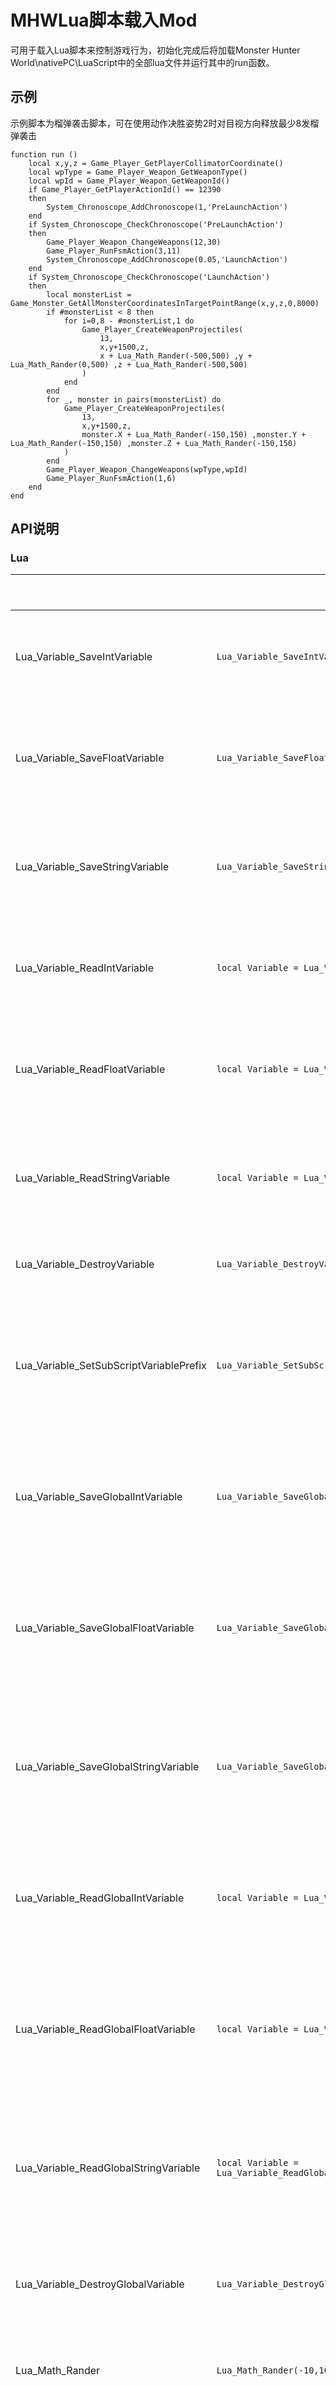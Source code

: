 # MHWLua脚本载入Mod

可用于载入Lua脚本来控制游戏行为，初始化完成后将加载Monster Hunter World\nativePC\LuaScript中的全部lua文件并运行其中的run函数。

## 示例

示例脚本为榴弹袭击脚本，可在使用动作决胜姿势2时对目视方向释放最少8发榴弹袭击

    function run ()
		local x,y,z = Game_Player_GetPlayerCollimatorCoordinate()
		local wpType = Game_Player_Weapon_GetWeaponType()
		local wpId = Game_Player_Weapon_GetWeaponId()
		if Game_Player_GetPlayerActionId() == 12390
		then
			System_Chronoscope_AddChronoscope(1,'PreLaunchAction')
		end
		if System_Chronoscope_CheckChronoscope('PreLaunchAction')
		then
			Game_Player_Weapon_ChangeWeapons(12,30)
			Game_Player_RunFsmAction(3,11)
			System_Chronoscope_AddChronoscope(0.05,'LaunchAction')
		end
		if System_Chronoscope_CheckChronoscope('LaunchAction')
		then
			local monsterList = Game_Monster_GetAllMonsterCoordinatesInTargetPointRange(x,y,z,0,8000)
			if #monsterList < 8 then
				for i=0,8 - #monsterList,1 do
					Game_Player_CreateWeaponProjectiles(
						13,
						x,y+1500,z,
						x + Lua_Math_Rander(-500,500) ,y + Lua_Math_Rander(0,500) ,z + Lua_Math_Rander(-500,500)
					)
				end
			end
			for _, monster in pairs(monsterList) do
				Game_Player_CreateWeaponProjectiles(
					13,
					x,y+1500,z,
					monster.X + Lua_Math_Rander(-150,150) ,monster.Y + Lua_Math_Rander(-150,150) ,monster.Z + Lua_Math_Rander(-150,150)
				)
			end
			Game_Player_Weapon_ChangeWeapons(wpType,wpId)
			Game_Player_RunFsmAction(1,6)
		end
	end

## API说明

### Lua
|                                   |示例							                                               |说明						                     |
|-----------------------------------|---------------------------------------------------------------|-------------------------------------|
|Lua_Variable_SaveIntVariable       |`Lua_Variable_SaveIntVariable('VariableName',10)`              |存入整数变量                          |
|Lua_Variable_SaveFloatVariable		|`Lua_Variable_SaveFloatVariable('VariableName',1.0)`            |存入浮点数变量                       |
|Lua_Variable_SaveStringVariable	|`Lua_Variable_SaveStringVariable('VariableName','VariableValue')`|存入字符串变量                      |
|Lua_Variable_ReadIntVariable       |`local Variable = Lua_Variable_ReadIntVariable('VariableName')`|读取整数变量                          |
|Lua_Variable_ReadFloatVariable		|`local Variable = Lua_Variable_ReadFloatVariable('VariableName')`|读取浮点数变量                      |
|Lua_Variable_ReadStringVariable	|`local Variable = Lua_Variable_ReadStringVariable('VariableName')`|读取字符串变量                     |
|Lua_Variable_DestroyVariable		|`Lua_Variable_DestroyVariable('VariableName')`                 |销毁变量                             |
|Lua_Variable_SetSubScriptVariablePrefix|`Lua_Variable_SetSubScriptVariablePrefix('SubScriptName')`  |设置子脚本变量前缀                             |
|Lua_Variable_SaveGlobalIntVariable     |`Lua_Variable_SaveGlobalIntVariable('VariableName',10)`              |存入全局整数变量              |
|Lua_Variable_SaveGlobalFloatVariable	|`Lua_Variable_SaveGlobalFloatVariable('VariableName',1.0)`            |存入全局浮点数变量         |
|Lua_Variable_SaveGlobalStringVariable	|`Lua_Variable_SaveGlobalStringVariable('VariableName','VariableValue')`|存入全局字符串变量            |
|Lua_Variable_ReadGlobalIntVariable     |`local Variable = Lua_Variable_ReadGlobalIntVariable('VariableName')`|读取全局整数变量              |
|Lua_Variable_ReadGlobalFloatVariable	|`local Variable = Lua_Variable_ReadGlobalFloatVariable('VariableName')`|读取全局浮点数变量        |
|Lua_Variable_ReadGlobalStringVariable	|`local Variable = Lua_Variable_ReadGlobalStringVariable('VariableName')`|读取全局字符串变量           |
|Lua_Variable_DestroyGlobalVariable		|`Lua_Variable_DestroyGlobalVariable('VariableName')`                 |销毁全局变量                   |
|Lua_Math_Rander					|`Lua_Math_Rander(-10,10)`                                      |获取随机数                             |
|Lua_Http_GetHttpData					|`local HttpData = Lua_Http_GetHttpData('http://luascript.alcedo.top/')`|获取指定网址的数据                      |
### 系统
|                                   |示例                                                           |说明                     |
|-----------------------------------|---------------------------------------------------------------|-------------------------------------|
|System_Keyboard_CheckKey			|`System_Keyboard_CheckKey(87)`                                 |检查按键是否按下，按键为VK码           |
|System_Keyboard_CheckDoubleKey		|`System_Keyboard_CheckDoubleKey(87)`                           |检查是否双击按键，按键为VK码           |
|System_Keyboard_CheckKeyIsPressed	|`System_Keyboard_CheckKeyIsPressed(87)`                        |检查按键是否处于按下状态，按键为VK码    |
|System_XboxPad_CheckKey			|`System_XboxPad_CheckKey(20)`                                  |检查Xbox手柄按键是否按下，按键详见对照表           |
|System_XboxPad_CheckDoubleKey		|`System_XboxPad_CheckDoubleKey(20)`                            |检查是否双击Xbox手柄按键，按键详见对照表           |
|System_XboxPad_CheckKeyIsPressed	|`System_XboxPad_CheckKeyIsPressed(20)`                         |检查Xbox手柄按键是否处于按下状态，按键详见对照表    |
|System_Chronoscope_AddChronoscope	|`System_Chronoscope_AddChronoscope(1.0,'ChronoscopeName')`     |创建计时器，需设定时间和计时器名称      |
|System_Chronoscope_CheckChronoscope|`System_Chronoscope_CheckChronoscope('ChronoscopeName')`       |检查指定名称的计时器是否到期,如果到期则删除计时器 |
|System_Chronoscope_CheckPresenceChronoscope|`System_Chronoscope_CheckPresenceChronoscope('ChronoscopeName')`|检查指定名称的计时器是存在 |
|System_Chronoscope_DelChronoscope	|`System_Chronoscope_DelChronoscope('ChronoscopeName')`           |删除指定名称的计时器    |
|System_Message_ShowMessage			|`System_Message_ShowMessage('Message')`       	                |向游戏内发送消息                      |
|System_Console_Info				|`System_Console_Info('Message')`       	                    |向控制台发送消息                      |
|System_Console_Error				|`System_Console_Error('Message')`       	                    |向控制台发送错误消息                  |
|System_LuaScript_Build				|`System_LuaScript_Build()`       	                            |获取LuaScript插件构建版本                  |
|System_LuaScript_Version			|`System_LuaScript_Version()`       	                        |获取LuaScript插件发行版本                  |
|System_DeBug_OpenDeBugConsole		|`System_DeBug_OpenDeBugConsole()`       	                    |打开调试控制台                       |
|System_DeBug_CloseDeBugConsole		|`System_DeBug_CloseDeBugConsole()`       	                    |关闭调试控制台                       |
|System_Memory_GetOffsetAddress		|`System_Memory_GetOffsetAddress('142153142','50')`       	                    |获取偏移内存地址                       |
|System_Memory_GetAddressData		|`System_Memory_GetAddressData('142351472','int')`       	                    |获取内存地址数据                       |

### 玩家
|                                         |示例							                                         |说明						   |
|-----------------------------------------|----------------------------------------------------------|------------------|
|Game_Player_GetPlayerCoordinate          |`local x,y,z = Game_Player_GetPlayerCoordinate()`         |获取玩家坐标       |
|Game_Player_SetPlayerCoordinate          |`Game_Player_SetPlayerCoordinate(1.0,1.0,1.0)`            |设置玩家坐标       |
|Game_Player_GetPlayerHookCoordinate      |`local x,y,z = Game_Player_GetPlayerHookCoordinate()`     |获取玩家钩爪坐标   |
|Game_Player_GetPlayerCollimatorCoordinate|`local x,y,z = Game_Player_GetPlayerCollimatorCoordinate()`|获取准星坐标      |
|Game_Player_GetPlayerParabolaCollimatorCoordinate|`local x,y,z = Game_Player_GetPlayerParabolaCollimatorCoordinate()`|获取抛物线准星坐标      |
|Game_Player_GetPlayerWeaponCoordinate    |`local x,y,z = Game_Player_GetPlayerWeaponCoordinate()`   |获取武器坐标       |
|Game_Player_GetPlayerIncrementCoordinate |`local x,y,z = Game_Player_GetPlayerIncrementCoordinate()`|获取坐标运动增量   |
|Game_Player_GetPlayerNavigationCoordinate|`local x,y,z = Game_Player_GetPlayerNavigationCoordinate()`|获取导航坐标      |
|Game_Player_GetPlayerVisualCoordinate    |`local x,y,z = Game_Player_GetPlayerVisualCoordinate()`   |获取视角相机坐标    |
|Game_Player_SetPlayerVisualCoordinate    |`Game_Player_SetPlayerVisualCoordinate(1.0,1.0,1.0)`      |设置玩家视角相机坐标|
|Game_Player_UnbindPlayerVisualCoordinate |`Game_Player_UnbindPlayerVisualCoordinate()`              |解除玩家视角相机坐标设置|
|Game_Player_GetPlayerVisualDistance      |`Game_Player_GetPlayerVisualDistance()`                   |获取视角相机距离    |
|Game_Player_GetPlayerVisualHeight        |`Game_Player_GetPlayerVisualHeight()`                     |获取视角相机高度    |
|Game_Player_SetPlayerVisualDistance      |`Game_Player_SetPlayerVisualDistance()`                   |设置视角相机距离    |
|Game_Player_SetPlayerVisualHeight        |`Game_Player_SetPlayerVisualHeight()`                     |设置视角相机高度    |
|Game_Player_CheckAimingStatus            |`Game_Player_CheckAimingStatus()`                         |检查是否处于瞄准状态|
|Game_Player_AddEffect                    |`Game_Player_AddEffect(0,0)`                              |为玩家添加特效     |
|Game_Player_GetPlayerActionId            |`Game_Player_GetPlayerActionId()`                         |获取玩家动作ID     |
|Game_Player_GetPlayerAngle               |`Game_Player_GetPlayerAngle()`                            |获取玩家面向角度   |
|Game_Player_Weapon_GetWeaponId           |`Game_Player_Weapon_GetWeaponId()`                        |获取玩家武器ID     |
|Game_Player_Weapon_GetWeaponType         |`Game_Player_Weapon_GetWeaponType()`                      |获取玩家武器类型   |
|Game_Player_Weapon_ChangeWeapons         |`Game_Player_Weapon_ChangeWeapons(0,20)`                  |更换玩家的武器（武器类型，武器id）   |
|Game_Player_Weapon_CompleteChangeWeapons |`Game_Player_Weapon_CompleteChangeWeapons(0,20)`          |完全更换玩家的武器（武器类型，武器id）   |
|Game_Player_Weapon_GetOrnamentsCoordinate|`local x,y,z = Game_Player_Weapon_GetOrnamentsCoordinate()`|获取玩家武器装饰物坐标|
|Game_Player_Weapon_GetOrnamentsSize      |`local x,y,z = Game_Player_Weapon_GetOrnamentsSize()`     |获取玩家武器装饰物模型大小|
|Game_Player_Weapon_SetOrnamentsCoordinate|`Game_Player_Weapon_SetOrnamentsCoordinate(100,100,100)`  |设置玩家武器装饰物坐标|
|Game_Player_Weapon_SetOrnamentsSize      |`Game_Player_Weapon_SetOrnamentsSize(1.5,1.5,1.5)`        |设置玩家武器装饰物模型大小|
|Game_Player_Weapon_DecontrolOrnamentsCoordinate|`Game_Player_Weapon_DecontrolOrnamentsCoordinate()` |解除玩家武器装饰物坐标设置|
|Game_Player_Weapon_DecontrolOrnamentsSize|`Game_Player_Weapon_DecontrolOrnamentsSize()`             |解除玩家武器装饰物模型大小设置|
|Game_Player_Weapon_GetMainWeaponCoordinate|`local x,y,z = Game_Player_Weapon_GetMainWeaponCoordinate()`|获取玩家主武器坐标|
|Game_Player_Weapon_GetMainWeaponSize      |`local x,y,z = Game_Player_Weapon_GetMainWeaponSize()`     |获取玩家主武器模型大小|
|Game_Player_Weapon_SetMainWeaponCoordinate|`Game_Player_Weapon_SetMainWeaponCoordinate(100,100,100)`  |设置玩家主武器坐标|
|Game_Player_Weapon_SetMainWeaponSize      |`Game_Player_Weapon_SetMainWeaponSize(1.5,1.5,1.5)`        |设置玩家主武器模型大小|
|Game_Player_Weapon_DecontrolMainWeaponCoordinate|`Game_Player_Weapon_DecontrolMainWeaponCoordinate()` |解除玩家主武器坐标设置|
|Game_Player_Weapon_DecontrolMainWeaponSize|`Game_Player_Weapon_DecontrolMainWeaponSize()`             |解除玩家主武器模型大小设置|
|Game_Player_Weapon_GetSecondaryWeaponCoordinate|`local x,y,z = Game_Player_Weapon_GetSecondaryWeaponCoordinate()`|获取玩家副武器坐标|
|Game_Player_Weapon_GetSecondaryWeaponSize|`local x,y,z = Game_Player_Weapon_GetSecondaryWeaponSize()`     |获取玩家副武器模型大小|
|Game_Player_Weapon_SetSecondaryWeaponCoordinate|`Game_Player_Weapon_SetSecondaryWeaponCoordinate(100,100,100)`  |设置玩家副武器坐标|
|Game_Player_Weapon_SetSecondaryWeaponSize|`Game_Player_Weapon_SetSecondaryWeaponSize(1.5,1.5,1.5)`        |设置玩家副武器模型大小|
|Game_Player_Weapon_DecontrolSecondaryWeaponCoordinate|`Game_Player_Weapon_DecontrolSecondaryWeaponCoordinate()` |解除玩家副武器坐标设置|
|Game_Player_Weapon_DecontrolSecondaryWeaponSize|`Game_Player_Weapon_DecontrolSecondaryWeaponSize()`             |解除玩家副武器模型大小设置|
|Game_Player_Weapon_CharacteristicIntValue|`Game_Player_Weapon_CharacteristicIntValue('2d24')`       |获取玩家武器特殊数值(整数)   |
|Game_Player_Weapon_CharacteristicFloatValue|`Game_Player_Weapon_CharacteristicFloatValue('2d24')`       |获取玩家武器特殊数值(浮点)   |
|Game_Player_Weapon_CharacteristicByteValue|`Game_Player_Weapon_CharacteristicByteValue('2d24')`       |获取玩家武器特殊数值(浮点)   |
|Game_Player_GetFsmData                   |`local type,id = Game_Player_GetFsmData()`                |获取玩家当前派生动作信息   |
|Game_Player_RunFsmAction                 |`Game_Player_RunFsmAction(3,5)`                           |执行指定对象的派生动作，第一个参数为对象（玩家1，武器3）第二个参数为派生动作Id   |
|Game_Player_CheckRunFsmActionOver        |`Game_Player_CheckRunFsmActionOver()`                     |检查执行的派生动作是否结束  |
|Game_Player_GetPlayerHealth              |`local BasicHealth,MaxHealth,Health = Game_Player_GetPlayerHealth()`|获取玩家血量信息（基础，最大，当前）   |
|Game_Player_SetPlayerCurrentHealth       |`Game_Player_SetPlayerCurrentHealth(10)`                  |设置玩家当前血量   |
|Game_Player_SetPlayerBasicHealth         |`Game_Player_SetPlayerBasicHealth(100)`                   |设置玩家基础血量0-150   |
|Game_Player_GetPlayerEndurance           |`local MaxEndurance,Endurance = Game_Player_GetPlayerEndurance()` |获取玩家耐力信息（最大，当前）   |
|Game_Player_SetPlayerCurrentEndurance    |`Game_Player_SetPlayerCurrentEndurance(50)`               |设置玩家当前耐力   |
|Game_Player_SetPlayerMaxEndurance        |`Game_Player_SetPlayerMaxEndurance(25)`                   |设置玩家最大耐力25-150  |
|Game_Player_GetPlayerRoleInfo            |`local name,hr,mr = Game_Player_GetPlayerRoleInfo()`      |获取玩家角色信息   |
|~~Game_Player_CreateProjectiles~~        |`Game_Player_CreateProjectiles(12,startX,startY,startZ,endX,endY,endZ)`|1.0.7弃用，请使用特定对象的方法 |
|Game_Player_CreateWeaponProjectiles      |`Game_Player_CreateWeaponProjectiles(12,startX,startY,startZ,endX,endY,endZ)`|生成玩家武器投射物（投射物id,起始坐标,结束坐标） |
|Game_Player_CreateBowgunProjectiles      |`Game_Player_CreateBowgunProjectiles(12,startX,startY,startZ,endX,endY,endZ)`|生成玩家手弩投射物（投射物id,起始坐标,结束坐标） |
|Game_Player_GetPlayerBuffDuration        |`local buffDuration = Game_Player_GetPlayerBuffDuration('BuffName')`|获取玩家Buff剩余时间   |
|Game_Player_SetPlayerBuffDuration        |`Game_Player_SetPlayerBuffDuration('BuffName',20)`           |设置玩家Buff持续时间   |
|Game_Player_GetMonstersHateToPlayers     |`Game_Player_GetMonstersHateToPlayers()`                  |获取对玩家仇恨的怪物   |
|Game_World_GetMapId                      |`Game_World_GetMapId()`                                   |获取地图ID        |

### 怪物
|                                         |示例                                                      |说明						   |
|-----------------------------------------|----------------------------------------------------------|------------------|
|Game_Monster_SetFilter                   |`Game_Monster_SetFilter(1,0)`                             |设置怪物筛选器     |
|Game_Monster_DisableFilter               |`Game_Monster_DisableFilter()`                            |清除怪物筛选器     |
|Game_Monster_SetBehaviorOfNavigationMonsters|`Game_Monster_SetBehaviorOfNavigationMonsters(20)`     |设置导航标记的怪物的行为,不受筛选器影响     |
|Game_Monster_KillNavigationMarkMonster   |`Game_Monster_KillNavigationMarkMonster()`               |杀死导航标记的怪物,受筛选器影响，返回是否成功击杀 |
|Game_Monster_AddDebuffToNavigationMarkMonster|`Game_Monster_AddDebuffToNavigationMarkMonster('Sleep')`|为导航标记的怪物添加异常状态,不受筛选器影响     |
|Game_Monster_SetBehaviorOfNearestMonsters|`Game_Monster_SetBehaviorOfNearestMonsters(20)`           |设置距离最近的怪物的行为,不受筛选器影响     |
|Game_Monster_KillNearestMonster          |`Game_Monster_KillNearestMonster()`                       |杀死距离最近的怪物,受筛选器影响，返回是否成功击杀 |
|Game_Monster_KillNearestMonsterInRange   |`Game_Monster_KillNearestMonsterInRange(0,2000)`         |杀死范围内距离最近的怪物,受筛选器影响，返回是否成功击杀 |
|Game_Monster_KillLastHitMonster          |`Game_Monster_KillLastHitMonster()`                       |杀死最后一次击中的怪物,不受筛选器影响，返回是否成功击杀 |
|Game_Monster_KillAllMonsterInRange       |`Game_Monster_KillAllMonsterInRange(0,2000)`              |杀死范围内所有的怪物,受筛选器影响 |
|Game_Monster_AddDebuffNearestMonster     |`Game_Monster_AddDebuffNearestMonster('Sleep')`           |为距离最近的怪物添加异常状态,不受筛选器影响     |
|Game_Monster_AddDebuffNearestMonsterInRange|`Game_Monster_AddDebuffNearestMonsterInRange('Sleep',0,2000)`|为距离最近的怪物添加异常状态,不受筛选器影响     |
|Game_Monster_SetBehaviorOfLastHitMonsters|`Game_Monster_SetBehaviorOfLastHitMonsters(20)`           |设置最后一次击中的怪物的行为,不受筛选器影响     |
|Game_Monster_AddDebuffLastHitMonster     |`Game_Monster_AddDebuffLastHitMonster('Sleep')`           |为最后一次击中的怪物添加异常状态,不受筛选器影响     |
|Game_Monster_AddDebuffToAllMonsterInRange|`Game_Monster_AddDebuffToAllMonsterInRange('Sleep',0,200)`|为范围内所有的怪物添加异常状态,受筛选器影响     |
|Game_Monster_GetNavigationMonsterCoordinates|`local x,y,z = Game_Monster_GetNavigationMonsterCoordinates()`|获取导航的怪物的坐标       |
|Game_Monster_GetNearestMonsterCoordinates|`local x,y,z = Game_Monster_GetNearestMonsterCoordinates()`|获取距离最近的怪物的坐标       |
|Game_Monster_GetLastHitMonsterCoordinates|`local x,y,z = Game_Monster_GetLastHitMonsterCoordinates()`|获取最后一次击中的怪物的坐标       |
|Game_Monster_GetAllMonsterCoordinatesInRange|`local monsterList = Game_Monster_GetAllMonsterCoordinatesInRange(0,1000)`|获取范围内所有怪物的坐标，受筛选器影响，包含属性X,Y,Z,Id,SubId,Ptr     |
|Game_Monster_GetAllMonsterHealthInRange|`local monsterList = Game_Monster_GetAllMonsterHealthInRange(0,1000)`|获取范围内所有怪物的生命，受筛选器影响，包含属性Health,MaxHealth,Id,SubId,Ptr     |
|~Game_Monster_GetAllMonsterDebuffInRange~|`local monsterList = Game_Monster_GetAllMonsterDebuffInRange(0,1000)`|获取范围内所有怪物的异常状态，受筛选器影响，包含属性异常状态表...,Id,SubId,Ptr     |
|Game_Monster_GetAllMonsterCoordinatesInTargetPointRange|`local monsterList = Game_Monster_GetAllMonsterCoordinatesInTargetPointRange(100,100,100,0,1000)`|获取指定点范围内所有怪物的坐标，受筛选器影响，包含属性X,Y,Z,Id,SubId,Ptr     |
|Game_Monster_GetAllMonsterHealthInTargetPointRange|`local monsterList = Game_Monster_GetAllMonsterHealthInTargetPointRange(100,100,100,0,1000)`|获取指定点范围内所有怪物的生命，受筛选器影响，包含属性Health,MaxHealth,Id,SubId,Ptr     |
|~Game_Monster_GetAllMonsterDebuffInTargetPointRange~|`local monsterList = Game_Monster_GetAllMonsterDebuffInTargetPointRange(100,100,100,0,1000)`|获取指定点范围内所有怪物的异常状态，受筛选器影响，包含属性异常状态表...,Id,SubId,Ptr     |
|Game_Monster_GetAllMonsterCoordinates|`local monsterList = Game_Monster_GetAllMonsterCoordinates()`|获取所有怪物的坐标，受筛选器影响，包含属性X,Y,Z,Id,SubId,Ptr     |
|Game_Monster_GetAllMonsterHealth|`local monsterList = Game_Monster_GetAllMonsterHealth()`|获取所有怪物的生命，受筛选器影响，包含属性Health,MaxHealth,Id,SubId,Ptr     |
|~Game_Monster_GetAllMonsterDebuff~|`local monsterList = Game_Monster_GetAllMonsterDebuff()`|获取所有怪物的异常状态，受筛选器影响，包含属性异常状态表...,Id,SubId,Ptr     |


### 环境生物
|                                         |示例                                                      |说明						   |
|-----------------------------------------|----------------------------------------------------------|------------------|
|Game_Environmental_SetFilter             |`Game_Environmental_SetFilter(1,0)`                       |设置环境生物筛选器  |
|Game_Environmental_DisableFilter         |`Game_Environmental_DisableFilter()`                      |清除环境生物筛选器  |
|Game_Environmental_SetAllEnvironmentalCoordinatesInRange|`Game_Environmental_SetAllEnvironmentalCoordinatesInRange(100.0,100.0,100.0,0,1000)`|设置范围内所有环境生物的坐标,受筛选器影响  |
|Game_Environmental_GetAllEnvironmentalCoordinatesInRange|`local environmentalList = Game_Environmental_GetAllEnvironmentalCoordinatesInRange(0,1000)`|获取范围内所有环境生物的坐标，受筛选器影响，包含属性X,Y,Z,Id,SubId  |


## 数据表

## 怪物异常状态
|状态名         |说明	     |
|---------------|-----------|
|Retrea         |撤退       |
|Covet          |垂涎       |
|Dizziness      |眩晕       |
|Paralysis      |麻痹       |
|Sleep          |睡眠       |
|Anesthesia     |麻醉       |
|Poisoning      |中毒       |
|Ride           |骑乘       |
|Ridedowna      |骑乘倒地   |
|Reducebreath   |减气       |
|Explode        |爆破       |
|Flicker        |闪光       |
|FlickerG       |闪光G      |
|Smoke          |烟雾       |
|Foreignodor    |异臭       |
|Traphole       |落穴       |
|Stasistrap     |麻痹陷阱   |

## 玩家Buff名称
|Buff名称                           |说明             |
|-----------------------------------|----------------|
|Whistle Self Improvement			|笛·自我强化      |
|Whistle Attack Up					|笛·攻击力UP大    |
|Whistle Health Up					|笛·体力UP大      |
|Whistle Stamina Use Reduced		|笛·耐力消耗减轻大 |
|Whistle All Wind Pressure Negated	|笛·风压无效       |
|Whistle Defense Up					|笛·防御力UP大       |
|Whistle Tool Use Drain Reduced		|笛·特殊道具消耗减轻大|
|Whistle Recovery Up				|笛·体力回复速度UP大|
|Whistle Earplugs					|笛·听觉保护大    |
|Whistle Divine Protection			|笛·精灵王的加护  |
|Whistle Scoutfly Power Up			|笛·导虫追踪力强化|
|Whistle Envir. Damage Negated		|笛·地形伤害无效  |
|Whistle Stun Negated				|笛·晕厥无效     |
|Whistle Paralysis Negated			|笛·麻痹无效     |
|Whistle Tremors Negated			|笛·震动无效     |
|Whistle Much/Water/Deep Snow Res	|笛·适应泥沙水场深雪|
|Whistle Fire Res Up				|笛·火属性防御UP大|
|Whistle Water Res Up				|笛·水属性防御UP大|
|Whistle Thunder Res Up				|笛·雷属性防御UP大|
|Whistle Ice Res Up					|笛·冰属性防御UP大|
|Whistle Dragon Res Up				|笛·龙属性防御UP大|
|Whistle Elemental Attack Boost		|笛·属性攻击力提升|
|Whistle Blight Negated				|笛·全属性异常状态无效|
|Whistle Knockbacks Negated			|笛·后仰无效|
|Whistle Blight Resistance Up		|笛·全属性防御强化|
|Whistle Affinity Up				|笛·会心率提升|
|Whistle All Ailments Negated		|笛·全状态异常无效|
|Whistle Abnormal Status Atk. Increase|笛·异常攻击力提升|
|Whistle Max Stamina Up / Recovery	|笛·耐力最大值UP与回复|
|Whistle Extended Health Recovery	|笛·体力最大值UP与回复|
|Whistle Speed Boost / Evade Window Up|笛·速度与回避性能UP|
|Whistle Elemental Effectiveness	|笛·属性效果提升|
|Palico Resuscitate					|猫·复苏|
|Palico Attack Up					|猫·攻击力UP大|
|Palico Defense Up					|猫·防御力UP大|
|Palico Affinity Up					|猫·会心率提升|
|Palico Recovery Up					|猫·恢复速度UP|
|Palico Health Up					|猫·体力UP|
|Palico Stamina Up					|猫·耐力消耗减轻|
|Palico Divine Protection			|猫·精灵王加护|
|Palico Stun Negated				|猫·晕厥无效|
|Palico Thunder Negated				|猫·麻痹无效|
|Palico Seismic						|猫·耐震|
|Palico Hearing Protection			|猫·听觉保护|
|Fire Blight						|火属性异常|
|Thunder Blight						|雷属性异常|
|Water Blight						|水属性异常|
|Ice Blight							|冰属性异常|
|Dragon Blight						|龙属性异常|
|Bleed								|撕裂伤害|
|Effuvial							|瘴气伤害|
|Poison								|中毒|
|High Poison						|猛毒|
|Blastscourge						|爆破黏菌|
|Defense Down						|防御下降|
|Whistle Down						|属性耐性下降|
|Prohibited Articles				|禁止使用物品|
|blasting Blight					|爆破属性异常|
|Bleed Recovery						|撕裂恢复|
|Dash Juice							|强走药|
|Wiggle Litch						|耐力雷虫|
|Recovery Up						|活力剂|
|Might Seed							|怪力种子|
|Adamant Seed						|忍耐种子|
|Demon Powder						|鬼人粉尘|
|Hardshell Powder					|硬化粉尘|
|Attack +12							|攻击力+12|
|Defense +30						|防御力+30|
|Cool Drink							|冷饮|
|Hot Drink							|热饮|
|Hot Springs: HP Regen				|温泉：HP回复|
|Hot Springs: Cold Res				|温泉：寒冷耐性|
|Thawpuff: Ice Res					|冰耐草：冰耐性提升|
|Powercone							|鬼毬果：攻击力up|
|Encouraging						|振奋|
|Surrender							|不屈|
|Slip By Strengthening				|滑走强化|
|Attacks On The Defensive			|攻击守势|
|Turn Calamity Into Blessing		|转祸为福|
|Challenger							|挑战者|
|Resentment							|怨恨|
|Cat Rest							|猫的休息术|
|Snowman Head						|雪人头|
|Snowman Head Duration				|雪人头持续时间|

## Xbox手柄按键对应Id表
|Id     |按键       |
|-------|-----------|
|0      |左摇杆上推  |
|1      |左摇杆右推  |
|2      |左摇杆下推  |
|3      |左摇杆左推  |
|4      |左摇杆按下  |
|5      |右摇杆上推  |
|6      |右摇杆右推  |
|7      |右摇杆下推  |
|8      |右摇杆左推  |
|9      |右摇杆按下  |
|10     |LT         |
|11     |RT         |
|12     |LB         |
|13     |RB         |
|14     |上         |
|15     |右         |
|16     |下         |
|17     |左         |
|18     |Y          |
|19     |B          |
|20     |A          |
|21     |X          |
|22     |窗口       |
|23     |菜单       |
